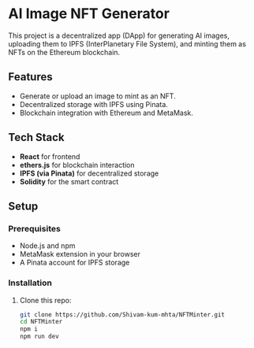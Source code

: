 # AI Image NFT Generator

This project is a decentralized app (DApp) for generating AI images, uploading them to IPFS (InterPlanetary File System), and minting them as NFTs on the Ethereum blockchain.

## Features
- Generate or upload an image to mint as an NFT.
- Decentralized storage with IPFS using Pinata.
- Blockchain integration with Ethereum and MetaMask.

## Tech Stack
- **React** for frontend
- **ethers.js** for blockchain interaction
- **IPFS (via Pinata)** for decentralized storage
- **Solidity** for the smart contract

## Setup

### Prerequisites
- Node.js and npm
- MetaMask extension in your browser
- A Pinata account for IPFS storage

### Installation
1. Clone this repo:
   ```bash
   git clone https://github.com/Shivam-kum-mhta/NFTMinter.git
   cd NFTMinter
   npm i
   npm run dev
  ```
